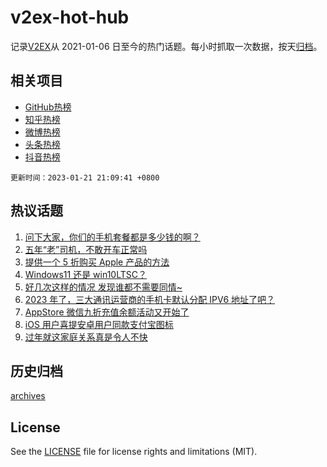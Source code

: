 # v2ex-hot-hub

 记录[V2EX](https://www.v2ex.com/)从 2021-01-06 日至今的热门话题。每小时抓取一次数据，按天[归档](archives)。
 
 ## 相关项目

- [GitHub热榜](https://github.com/snaildev/github-hot-hub)
- [知乎热榜](https://github.com/snaildev/zhihu-hot-hub)
- [微博热榜](https://github.com/snaildev/weibo-hot-hub)
- [头条热榜](https://github.com/snaildev/toutiao-hot-hub)
- [抖音热榜](https://github.com/snaildev/douyin-hot-hub)


 `更新时间：2023-01-21 21:09:41 +0800`

## 热议话题

1. [问下大家，你们的手机套餐都是多少钱的啊？](https://www.v2ex.com/t/910133)
1. [五年“老”司机，不敢开车正常吗](https://www.v2ex.com/t/910100)
1. [提供一个 5 折购买 Apple 产品的方法](https://www.v2ex.com/t/910121)
1. [Windows11 还是 win10LTSC？](https://www.v2ex.com/t/910129)
1. [好几次这样的情况 发现谁都不需要同情~](https://www.v2ex.com/t/910090)
1. [2023 年了，三大通讯运营商的手机卡默认分配 IPV6 地址了吧？](https://www.v2ex.com/t/910127)
1. [AppStore 微信九折充值余额活动又开始了](https://www.v2ex.com/t/910102)
1. [iOS 用户喜提安卓用户同款支付宝图标](https://www.v2ex.com/t/910135)
1. [过年就这家庭关系真是令人不快](https://www.v2ex.com/t/910134)

## 历史归档

[archives](archives)

## License

See the [LICENSE](LICENSE) file for license rights and limitations (MIT).

